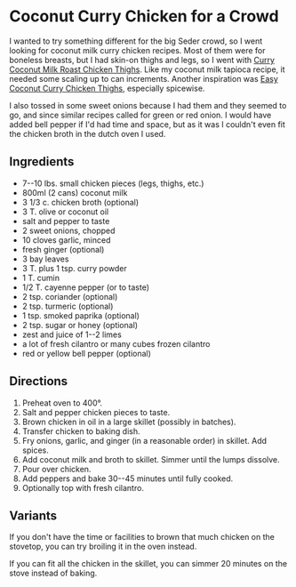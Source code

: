 [passover]: ../indices/passover.html

# Coconut Curry Chicken for a Crowd

I wanted to try something different for the big Seder crowd, so I went looking for coconut milk curry chicken recipes.  Most of them were for boneless breasts, but I had skin-on thighs and legs, so I went with [Curry Coconut Milk Roast Chicken Thighs](http://whiteonricecouple.com/recipes/curry-coconut-milk-chicken-thighs/).  Like my coconut milk tapioca recipe, it needed some scaling up to can increments.  Another inspiration was [Easy Coconut Curry Chicken Thighs](https://simply-delicious-food.com/easy-coconut-curry-chicken-thighs/),  especially spicewise.

I also tossed in some sweet onions because I had them and they seemed to go, and since similar recipes called for green or red onion.  I would have added bell pepper if I'd had time and space, but as it was I couldn't even fit the chicken broth in the dutch oven I used.

## Ingredients

* 7--10 lbs. small chicken pieces (legs, thighs, etc.)
* 800ml (2 cans) coconut milk
* 3 1/3 c. chicken broth (optional)
* 3 T. olive or coconut oil
* salt and pepper to taste
* 2 sweet onions, chopped
* 10 cloves garlic, minced
* fresh ginger (optional)
* 3 bay leaves
* 3 T. plus 1 tsp. curry powder
* 1 T. cumin
* 1/2 T. cayenne pepper (or to taste)
* 2 tsp. coriander (optional)
* 2 tsp. turmeric (optional)
* 1 tsp. smoked paprika (optional)
* 2 tsp. sugar or honey (optional)
* zest and juice of 1--2 limes
* a lot of fresh cilantro or many cubes frozen cilantro
* red or yellow bell pepper (optional)

## Directions

1. Preheat oven to 400°.
1. Salt and pepper chicken pieces to taste.
2. Brown chicken in oil in a large skillet (possibly in batches).
3. Transfer chicken to baking dish.
4. Fry onions, garlic, and ginger (in a reasonable order) in skillet.  Add spices.
5. Add coconut milk and broth to skillet.  Simmer until the lumps dissolve.
6. Pour over chicken.
7. Add peppers and bake 30--45 minutes until fully cooked.
8. Optionally top with fresh cilantro.

## Variants

If you don't have the time or facilities to brown that much chicken on the stovetop, you can try broiling it in the oven instead.

If you can fit all the chicken in the skillet, you can simmer 20 minutes on the stove instead of baking.
